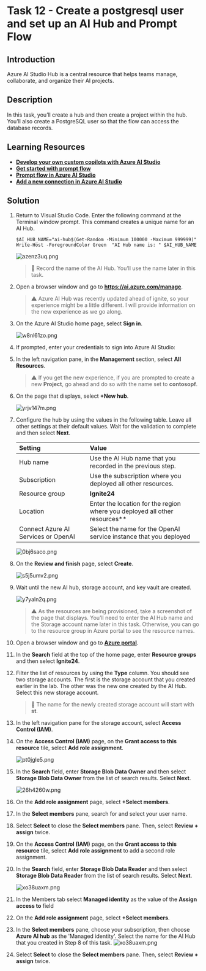 # Task 12 - Create a postgresql user and set up an AI Hub and Prompt Flow

<!--- Estimated time: 20 minutes---> 

## Introduction

Azure AI Studio Hub is a central resource that helps teams manage, collaborate, and organize their AI projects.

## Description

In this task, you’ll create a hub and then create a project within the hub. You’ll also create a PostgreSQL user so that the flow can access the database records.

## Learning Resources

- [**Develop your own custom copilots with Azure AI Studio**](https://learn.microsoft.com/en-us/training/paths/create-custom-copilots-ai-studio/)
- [**Get started with prompt flow**](https://learn.microsoft.com/en-us/training/modules/get-started-prompt-flow-ai-studio/)
- [**Prompt flow in Azure AI Studio**](https://learn.microsoft.com/en-us/azure/ai-studio/how-to/prompt-flow)
- [**Add a new connection in Azure AI Studio**](https://learn.microsoft.com/en-us/azure/ai-studio/how-to/connections-add)

## Solution

1. Return to Visual Studio Code. Enter the following command at the Terminal window prompt. This command creates a unique name for an AI Hub.

    ```
    $AI_HUB_NAME="ai-hub$(Get-Random -Minimum 100000 -Maximum 999999)"
    Write-Host -ForegroundColor Green  "AI Hub name is: " $AI_HUB_NAME

    ```

    ![azenz3uq.png](../../media/azenz3uq.png)

     > 📓 Record the name of the AI Hub. You’ll use the name later in this task.

1. Open a browser window and go to **https://ai.azure.com/manage**.

     > :warning: Azure AI Hub was recently updated ahead of ignite, so your experience might be a little different. I will provide information on the new experience as we go along. 

1. On the Azure AI Studio home page, select **Sign in**. 

    ![w8nl61zo.png](../../media/w8nl61zo.png)

1. If prompted, enter your credentials to sign into Azure AI Studio:

1. In the left navigation pane, in the **Management** section, select **All Resources**.

     > :warning: If you get the new experience, if you are prompted to create a new **Project**, go ahead and do so with the name set to **contosopf**.

1. On the page that displays, select **+New hub**.

    ![yrjv147m.png](../../media/yrjv147m.png)


1. Configure the hub by using the values in the following table. Leave all other settings at their default values. Wait for the validation to complete and then select **Next**.

    | Setting | Value |
    |:---------|:---------|
    | Hub name   | Use the AI Hub name that you recorded in the previous step.  |
    | Subscription  | Use the subscription where you deployed all other resources.|
    | Resource group | **Ignite24** |
    | Location |Enter the location for the region where you deployed all other resources**|
    | Connect Azure AI Services or OpenAI | Select the name for the OpenAI service instance that you deployed |

    ![0bj6saco.png](../../media/0bj6saco.png)
    
1. On the **Review and finish** page, select **Create**. 

    ![s5j5umv2.png](../../media/s5j5umv2.png)

1. Wait until the new AI hub, storage account, and key vault are created.

    ![y7yaln2q.png](../../media/y7yaln2q.png)

     > :warning: As the resources are being provisioned, take a screenshot of the page that displays. You’ll need to enter the AI Hub name and the Storage account name later in this task. Otherwise, you can go to the resource group in Azure portal to see the resource names.

1. Open a browser window and go to [**Azure portal**](https://portal.azure.com).

1. In the **Search** field at the top of the home page, enter **Resource groups** and then select **Ignite24**.

1. Filter the list of resources by using the **Type** column. You should see two storage accounts. The first is the storage account that you created earlier in the lab. The other was the new one created by the AI Hub. Select this new storage account.

    > 📓 The name for the newly created storage account will start with **st**.

1. In the left navigation pane for the storage account, select **Access Control (IAM)**.

1. On the **Access Control (IAM)** page, on the **Grant access to this resource** tile, select **Add role assignment**.

    ![pt0jgle5.png](../../media/pt0jgle5.png)

1. In the **Search** field, enter **Storage Blob Data Owner** and then select **Storage Blob Data Owner** from the list of search results. Select **Next**.

    ![26h4260w.png](../../media/26h4260w.png)

1. On the **Add role assignment** page, select **+Select members**.

1. In the **Select members** pane, search for and select your user name.

1. Select **Select** to close the **Select members** pane. Then, select **Review + assign** twice.

1. On the **Access Control (IAM)** page, on the **Grant access to this resource** tile, select **Add role assignment** to add a second role assignment.

1. In the **Search** field, enter **Storage Blob Data Reader** and then select **Storage Blob Data Reader** from the list of search results. Select **Next**.

    ![xo38uaxm.png](../../media/xo38uaxm.png)

1. In the Members tab select **Managed identity** as the value of the **Assign access to** field 
1. On the **Add role assignment** page, select **+Select members**.
1. In the **Select members** pane, choose your subscription, then choose **Azure AI hub** as the 'Managed identity'. Select the name for the AI Hub that you created in Step 8 of this task.
    ![xo38uaxm.png](../../media/select-ai-mi.png)

1. Select **Select** to close the **Select members** pane. Then, select **Review + assign** twice.

